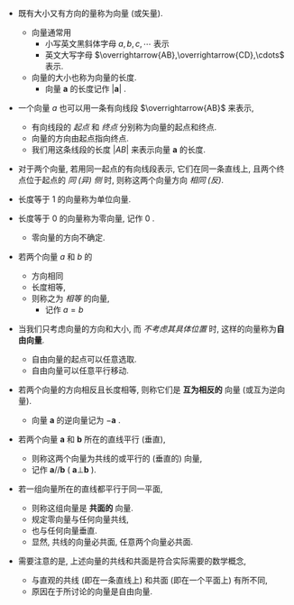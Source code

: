 - 既有大小又有方向的量称为向量 (或矢量). 
	- 向量通常用
		- 小写英文黑斜体字母 $a, b, c,\cdots$ 表示
		- 英文大写字母 $\overrightarrow{AB},\overrightarrow{CD},\cdots$ 表示. 
	- 向量的大小也称为向量的长度. 
		- 向量 $\mathbf{a}$ 的长度记作 $\left| \mathbf{a}\right|$ .
- 一个向量 $a$ 也可以用一条有向线段 $\overrightarrow{AB}$ 来表示,
	- 有向线段的 *起点* 和 *终点* 分别称为向量的起点和终点. 
	- 向量的方向由起点指向终点. 
	- 我们用这条线段的长度 $\left| {AB}\right|$ 来表示向量 $\mathbf{a}$ 的长度.
- 对于两个向量, 若用同一起点的有向线段表示, 它们在同一条直线上, 且两个终点位于起点的 *同 (异) 侧* 时, 则称这两个向量方向 *相同 (反)*.
- 长度等于 1 的向量称为单位向量. 
- 长度等于 0 的向量称为零向量, 记作 0 . 
	- 零向量的方向不确定.
- 若两个向量 $a$ 和 $b$ 的
	- 方向相同
	- 长度相等,
	- 则称之为 *相等* 的向量,
		- 记作 $a = b$ 

- 当我们只考虑向量的方向和大小, 而 *不考虑其具体位置* 时, 这样的向量称为**自由向量**. 
	- 自由向量的起点可以任意选取. 
	- 自由向量可以任意平行移动.

- 若两个向量的方向相反且长度相等, 则称它们是 **互为相反的** 向量 (或互为逆向量). 
	- 向量 $\mathbf{a}$ 的逆向量记为 $- \mathbf{a}$ .

- 若两个向量 $\mathbf{a}$ 和 $\mathbf{b}$ 所在的直线平行 (垂直),
	- 则称这两个向量为共线的或平行的 (垂直的) 向量,
	- 记作 $\mathbf{a}//\mathbf{b}$ ( ${\mathbf{a} \bot \mathbf{b}}$ ).

- 若一组向量所在的直线都平行于同一平面, 
	- 则称这组向量是 **共面的** 向量. 
	- 规定零向量与任何向量共线, 
	- 也与任何向量垂直. 
	- 显然, 共线的向量必共面, 任意两个向量必共面.
- 需要注意的是, 上述向量的共线和共面是符合实际需要的数学概念, 
	- 与直观的共线 (即在一条直线上) 和共面 (即在一个平面上) 有所不同, 
	- 原因在于所讨论的向量是自由向量.